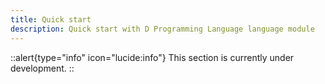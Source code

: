 ```yaml
---
title: Quick start
description: Quick start with D Programming Language language module
---
```


::alert{type="info" icon="lucide:info"}
  This section is currently under development.
::